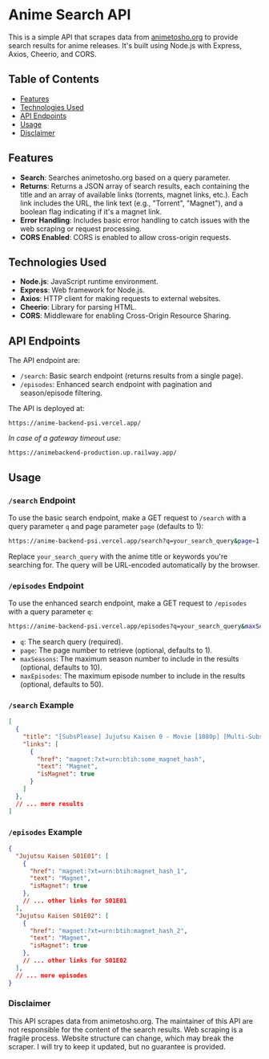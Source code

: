# Anime Search API 

This is a simple API that scrapes data from [animetosho.org](https://animetosho.org/) to provide search results for anime releases.  It's built using Node.js with Express, Axios, Cheerio, and CORS.

## Table of Contents
- [Features](#features)
- [Technologies Used](#technologies-used)
- [API Endpoints](#api-endpoints)
- [Usage](#usage)
- [Disclaimer](#disclaimer)

## Features

*   **Search**: Searches animetosho.org based on a query parameter.
*   **Returns**: Returns a JSON array of search results, each containing the title and an array of available links (torrents, magnet links, etc.).  Each link includes the URL, the link text (e.g., "Torrent", "Magnet"), and a boolean flag indicating if it's a magnet link.
*   **Error Handling**: Includes basic error handling to catch issues with the web scraping or request processing.
*   **CORS Enabled**:  CORS is enabled to allow cross-origin requests.

## Technologies Used

*   **Node.js**: JavaScript runtime environment.
*   **Express**: Web framework for Node.js.
*   **Axios**: HTTP client for making requests to external websites.
*   **Cheerio**: Library for parsing HTML.
*   **CORS**: Middleware for enabling Cross-Origin Resource Sharing.

## API Endpoints

The API endpoint are: 

*   `/search`:  Basic search endpoint (returns results from a single page).
*   `/episodes`:  Enhanced search endpoint with pagination and season/episode filtering.

The API is deployed at: 
```https
https://anime-backend-psi.vercel.app/
``` 
_In case of a gateway timeout use:_
```https
https://animebackend-production.up.railway.app/
```

## Usage

### `/search` Endpoint

To use the basic search endpoint, make a GET request to `/search` with a query parameter `q` and page parameter `page` (defaults to 1):
```sh
https://anime-backend-psi.vercel.app/search?q=your_search_query&page=1
```

Replace `your_search_query` with the anime title or keywords you're searching for. The query will be URL-encoded automatically by the browser.

### `/episodes` Endpoint

To use the enhanced search endpoint, make a GET request to `/episodes` with a query parameter `q`:
```sh
https://anime-backend-psi.vercel.app/episodes?q=your_search_query&maxSeasons=10&maxEpisodes=50
```
*   `q`: The search query (required).
*   `page`: The page number to retrieve (optional, defaults to 1).
*   `maxSeasons`: The maximum season number to include in the results (optional, defaults to 10).
*   `maxEpisodes`: The maximum episode number to include in the results (optional, defaults to 50).

### `/search` Example

```json
[
  {
    "title": "[SubsPlease] Jujutsu Kaisen 0 - Movie [1080p] [Multi-Subs]",
    "links": [
      {
        "href": "magnet:?xt=urn:btih:some_magnet_hash",
        "text": "Magnet",
        "isMagnet": true
      }
    ]
  },
  // ... more results
]
```

### `/episodes` Example

```json
{
  "Jujutsu Kaisen S01E01": [
    {
      "href": "magnet:?xt=urn:btih:magnet_hash_1",
      "text": "Magnet",
      "isMagnet": true
    },
    // ... other links for S01E01
  ],
  "Jujutsu Kaisen S01E02": [
    {
      "href": "magnet:?xt=urn:btih:magnet_hash_2",
      "text": "Magnet",
      "isMagnet": true
    },
    // ... other links for S01E02
  ],
  // ... more episodes
}
```
### Disclaimer

This API scrapes data from animetosho.org. The maintainer of this API are not responsible for the content of the search results. Web scraping is a fragile process. Website structure can change, which may break the scraper. I will try to keep it updated, but no guarantee is provided.
